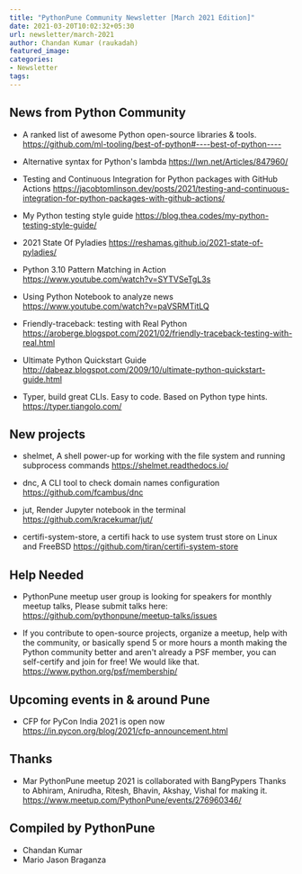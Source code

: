 ```yaml
---
title: "PythonPune Community Newsletter [March 2021 Edition]"
date: 2021-03-20T10:02:32+05:30
url: newsletter/march-2021
author: Chandan Kumar (raukadah)
featured_image:
categories:
- Newsletter
tags:
---
```


## News from Python Community

* A ranked list of awesome Python open-source libraries & tools. 
  https://github.com/ml-tooling/best-of-python#----best-of-python----

* Alternative syntax for Python's lambda 
  https://lwn.net/Articles/847960/

* Testing and Continuous Integration for Python packages with GitHub Actions 
  https://jacobtomlinson.dev/posts/2021/testing-and-continuous-integration-for-python-packages-with-github-actions/

* My Python testing style guide 
  https://blog.thea.codes/my-python-testing-style-guide/

* 2021 State Of Pyladies 
  https://reshamas.github.io/2021-state-of-pyladies/

* Python 3.10 Pattern Matching in Action 
  https://www.youtube.com/watch?v=SYTVSeTgL3s

* Using Python Notebook to analyze news 
  https://www.youtube.com/watch?v=paVSRMTitLQ

* Friendly-traceback: testing with Real Python 
  https://aroberge.blogspot.com/2021/02/friendly-traceback-testing-with-real.html

* Ultimate Python Quickstart Guide 
  http://dabeaz.blogspot.com/2009/10/ultimate-python-quickstart-guide.html

* Typer, build great CLIs. Easy to code. Based on Python type hints. 
  https://typer.tiangolo.com/

## New projects

* shelmet, A shell power-up for working with the file system and running subprocess commands 
  https://shelmet.readthedocs.io/

* dnc, A CLI tool to check domain names configuration 
  https://github.com/fcambus/dnc

* jut, Render Jupyter notebook in the terminal 
  https://github.com/kracekumar/jut/

* certifi-system-store, a certifi hack to use system trust store on Linux and FreeBSD 
  https://github.com/tiran/certifi-system-store

## Help Needed

* PythonPune meetup user group is looking for speakers for monthly meetup talks,
  Please submit talks here: https://github.com/pythonpune/meetup-talks/issues

* If you contribute to open-source projects, organize a meetup, help with the community,
  or basically spend 5 or more hours a month making the Python community better and
  aren't already a PSF member, you can self-certify and join for free! We would like that. 
  https://www.python.org/psf/membership/

## Upcoming events in & around Pune

* CFP for PyCon India 2021 is open now 
  https://in.pycon.org/blog/2021/cfp-announcement.html

## Thanks

* Mar PythonPune meetup 2021 is collaborated with BangPypers
  Thanks to Abhiram, Anirudha, Ritesh, Bhavin, Akshay, Vishal for making it. 
  https://www.meetup.com/PythonPune/events/276960346/

## Compiled by PythonPune

* Chandan Kumar
* Mario Jason Braganza
